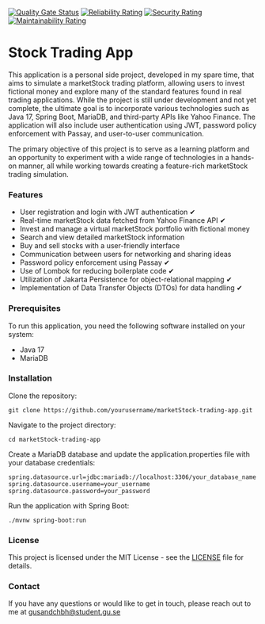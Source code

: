 [![Quality Gate Status](https://sonarcloud.io/api/project_badges/measure?project=gusandchbh_Stock-trading-app&metric=alert_status)](https://sonarcloud.io/summary/new_code?id=gusandchbh_Stock-trading-app) [![Reliability Rating](https://sonarcloud.io/api/project_badges/measure?project=gusandchbh_Stock-trading-app&metric=reliability_rating)](https://sonarcloud.io/summary/new_code?id=gusandchbh_Stock-trading-app) [![Security Rating](https://sonarcloud.io/api/project_badges/measure?project=gusandchbh_Stock-trading-app&metric=security_rating)](https://sonarcloud.io/summary/new_code?id=gusandchbh_Stock-trading-app) [![Maintainability Rating](https://sonarcloud.io/api/project_badges/measure?project=gusandchbh_Stock-trading-app&metric=sqale_rating)](https://sonarcloud.io/summary/new_code?id=gusandchbh_Stock-trading-app)

# Stock Trading App
This application is a personal side project, developed in my spare time, that aims to simulate a marketStock trading platform, allowing users to invest fictional money and explore many of the standard features found in real trading applications. While the project is still under development and not yet complete, the ultimate goal is to incorporate various technologies such as Java 17, Spring Boot, MariaDB, and third-party APIs like Yahoo Finance. The application will also include user authentication using JWT, password policy enforcement with Passay, and user-to-user communication.

The primary objective of this project is to serve as a learning platform and an opportunity to experiment with a wide range of technologies in a hands-on manner, all while working towards creating a feature-rich marketStock trading simulation.

### Features
- User registration and login with JWT authentication ✔
- Real-time marketStock data fetched from Yahoo Finance API ✔
- Invest and manage a virtual marketStock portfolio with fictional money
- Search and view detailed marketStock information
- Buy and sell stocks with a user-friendly interface
- Communication between users for networking and sharing ideas
- Password policy enforcement using Passay ✔
- Use of Lombok for reducing boilerplate code ✔
- Utilization of Jakarta Persistence for object-relational mapping ✔
- Implementation of Data Transfer Objects (DTOs) for data handling ✔

### Prerequisites
To run this application, you need the following software installed on your system:

- Java 17
- MariaDB

### Installation
Clone the repository:

```
git clone https://github.com/yourusername/marketStock-trading-app.git
```
Navigate to the project directory:
```
cd marketStock-trading-app
```
Create a MariaDB database and update the application.properties file with your database credentials:
```
spring.datasource.url=jdbc:mariadb://localhost:3306/your_database_name
spring.datasource.username=your_username
spring.datasource.password=your_password
```
Run the application with Spring Boot:
```
./mvnw spring-boot:run
```

### License
This project is licensed under the MIT License - see the [LICENSE](LICENSE) file for details.

### Contact
If you have any questions or would like to get in touch, please reach out to me at gusandchbh@student.gu.se
